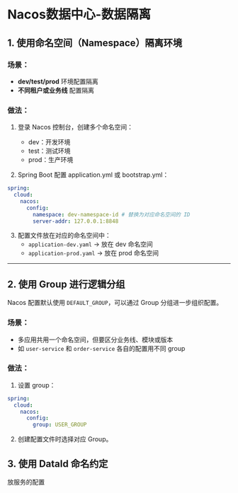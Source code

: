 # Nacos数据中心-数据隔离


## 1. **使用命名空间（Namespace）隔离环境**


### 场景：
- **dev/test/prod** 环境配置隔离
- **不同租户或业务线** 配置隔离

### 做法：

1. 登录 Nacos 控制台，创建多个命名空间：
    - dev：开发环境
    - test：测试环境
    - prod：生产环境

2. Spring Boot 配置 application.yml 或 bootstrap.yml：
```yaml
spring:
  cloud:
    nacos:
      config:
        namespace: dev-namespace-id # 替换为对应命名空间的 ID
        server-addr: 127.0.0.1:8848
```

3. 配置文件放在对应的命名空间中：
    - `application-dev.yaml` → 放在 dev 命名空间
    - `application-prod.yaml` → 放在 prod 命名空间


---

## 2. **使用 Group 进行逻辑分组**

Nacos 配置默认使用 `DEFAULT_GROUP`，可以通过 Group 分组进一步组织配置。

### 场景：
- 多应用共用一个命名空间，但要区分业务线、模块或版本
- 如 `user-service` 和 `order-service` 各自的配置用不同 group

### 做法：

1. 设置 group：
```yaml
spring:
  cloud:
    nacos:
      config:
        group: USER_GROUP
```

2. 创建配置文件时选择对应 Group。


## 3. **使用 DataId 命名约定**

放服务的配置


